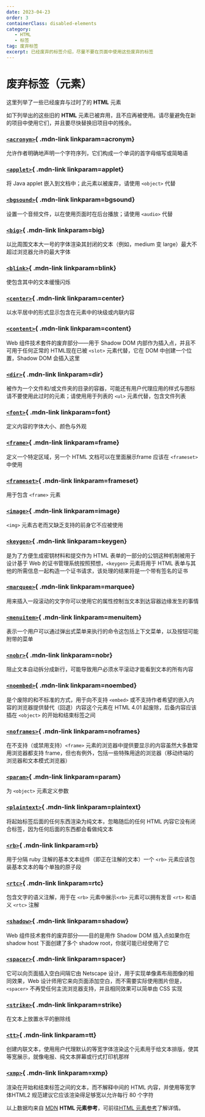```yaml
---
date: 2023-04-23
order: 3
containerClass: disabled-elements
category: 
   - HTML
   - 标签
tag: 废弃标签
excerpt: 已经废弃的标签介绍，尽量不要在页面中使用这些废弃的标签
---
```



<!--more-->

# 废弃标签（元素）
这里列举了一些已经废弃与过时了的 **HTML** 元素  
<Minfo type='danger'>

如下列举出的这些旧的 **HTML** 元素已被弃用，且不应再被使用。请尽量避免在新的项目中使用它们，并且要尽快替换旧项目中的残余。
</Minfo>  


<Mcard>

### [`<acronym>`][zh-link]{ .mdn-link linkparam=acronym}
允许作者明确地声明一个字符序列，它们构成一个单词的首字母缩写或简略语
</Mcard>

<Mcard>

### [`<applet>`][zh-link]{ .mdn-link linkparam=applet}
将 Java applet 嵌入到文档中；此元素以被废弃，请使用 `<object>` 代替
</Mcard>

<Mcard>

### [`<bgsound>`][zh-link]{ .mdn-link linkparam=bgsound}
设置一个音频文件，以在使用页面时在后台播放；请使用 `<audio>` 代替
</Mcard>

<Mcard>

### [`<big>`][zh-link]{ .mdn-link linkparam=big}
以比周围文本大一号的字体渲染其封闭的文本（例如，medium 变 large）最大不超过浏览器允许的最大字体
</Mcard>

<Mcard>

### [`<blink>`][zh-link]{ .mdn-link linkparam=blink}
使包含其中的文本缓慢闪烁
</Mcard>

<Mcard>

### [`<center>`][zh-link]{ .mdn-link linkparam=center}
以水平居中的形式显示包含在元素中的块级或内联内容
</Mcard>

<Mcard>

### [`<content>`][zh-link]{ .mdn-link linkparam=content}
Web 组件技术套件的废弃部分——用于 Shadow DOM 内部作为插入点，并且不可用于任何正常的 HTML现在已被 `<slot>` 元素代替，它在 DOM 中创建一个位置，Shadow DOM 会插入这里
</Mcard>

<Mcard>

### [`<dir>`][zh-link]{ .mdn-link linkparam=dir}
被作为一个文件和/或文件夹的目录的容器，可能还有用户代理应用的样式与图标请不要使用此过时的元素；请使用用于列表的 `<ul>` 元素代替，包含文件列表
</Mcard>

<Mcard>

### [`<font>`][zh-link]{ .mdn-link linkparam=font}
定义内容的字体大小、颜色与外观
</Mcard>

<Mcard>

### [`<frame>`][zh-link]{ .mdn-link linkparam=frame}
定义一个特定区域，另一个 HTML 文档可以在里面展示frame 应该在 `<frameset>` 中使用
</Mcard>

<Mcard>

### [`<frameset>`][zh-link]{ .mdn-link linkparam=frameset}
用于包含 `<frame>` 元素
</Mcard>

<Mcard>

### [`<image>`][zh-link]{ .mdn-link linkparam=image}
`<img>` 元素古老而又缺乏支持的前身它不应被使用
</Mcard>

<Mcard>

### [`<keygen>`][zh-link]{ .mdn-link linkparam=keygen}
是为了方便生成密钥材料和提交作为 HTML 表单的一部分的公钥这种机制被用于设计基于 Web 的证书管理系统按照预想，`<keygen>` 元素将用于 HTML 表单与其他的所需信息一起构造一个证书请求，该处理的结果将是一个带有签名的证书
</Mcard>

<Mcard>

### [`<marquee>`][zh-link]{ .mdn-link linkparam=marquee}
用来插入一段滚动的文字你可以使用它的属性控制当文本到达容器边缘发生的事情
</Mcard>

<Mcard>

### [`<menuitem>`][zh-link]{ .mdn-link linkparam=menuitem}
表示一个用户可以通过弹出式菜单来执行的命令这包括上下文菜单，以及按钮可能附带的菜单
</Mcard>

<Mcard>

### [`<nobr>`][zh-link]{ .mdn-link linkparam=nobr}
阻止文本自动拆分成新行，可能导致用户必须水平滚动才能看到文本的所有内容
</Mcard>

<Mcard>

### [`<noembed>`][zh-link]{ .mdn-link linkparam=noembed}
是个废除的和不标准的方式，用于向不支持 `<embed>` 或不支持作者希望的嵌入内容的浏览器提供替代（回退）内容这个元素在 HTML 4.01 起废除，后备内容应该插在 `<object>` 的开始和结束标签之间
</Mcard>

<Mcard>

### [`<noframes>`][zh-link]{ .mdn-link linkparam=noframes}
在不支持（或禁用支持）`<frame>` 元素的浏览器中提供要显示的内容虽然大多数常用浏览器都支持 frame，但也有例外，包括一些特殊用途的浏览器（移动终端的浏览器和文本模式浏览器）
</Mcard>

<Mcard>

### [`<param>`][zh-link]{ .mdn-link linkparam=param}
为 `<object>` 元素定义参数
</Mcard>

<Mcard>

### [`<plaintext>`][zh-link]{ .mdn-link linkparam=plaintext}
将起始标签后面的任何东西渲染为纯文本，忽略随后的任何 HTML 内容它没有闭合标签，因为任何后面的东西都会看做纯文本
</Mcard>

<Mcard>

### [`<rb>`][zh-link]{ .mdn-link linkparam=rb}
用于分隔 ruby 注解的基本文本组件（即正在注解的文本）一个 `<rb>` 元素应该包装基本文本的每个单独的原子段
</Mcard>

<Mcard>

### [`<rtc>`][zh-link]{ .mdn-link linkparam=rtc}
包含文字的语义注解，用于在 `<rb>` 元素中展示`<rb>` 元素可以拥有发音 `<rt>` 和语义 `<rtc>` 注解
</Mcard>

<Mcard>

### [`<shadow>`][zh-link]{ .mdn-link linkparam=shadow}
Web 组件技术套件的废弃部分——目的是用作 Shadow DOM 插入点如果你在 shadow host 下面创建了多个 shadow root，你就可能已经使用了它
</Mcard>

<Mcard>

### [`<spacer>`][zh-link]{ .mdn-link linkparam=spacer}
它可以向页面插入空白间隔它由 Netscape 设计，用于实现单像素布局图像的相同效果，Web 设计师用它来向页面添加空白，而不需要实际使用图片但是，`<spacer>` 不再受任何主流浏览器支持，并且相同效果可以简单由 CSS 实现
</Mcard>

<Mcard>

### [`<strike>`][zh-link]{ .mdn-link linkparam=strike}
在文本上放置水平的删除线
</Mcard>

<Mcard>

### [`<tt>`][zh-link]{ .mdn-link linkparam=tt}
创建内联文本，使用用户代理默认的等宽字体渲染这个元素用于给文本排版，使其等宽展示，就像电报、纯文本屏幕或行式打印机那样
</Mcard>

<Mcard>

### [`<xmp>`][zh-link]{ .mdn-link linkparam=xmp}
渲染在开始和结束标签之间的文本，而不解释中间的 HTML 内容，并使用等宽字体HTML2 规范建议它应该渲染得足够宽以允许每行 80 个字符
</Mcard>


<Minfo>

以上数据均来自 [MDN](https://developer.mozilla.org/zh-CN/) **HTML 元素参考**，可前往[HTML 元素参考](https://developer.mozilla.org/zh-CN/docs/Web/HTML/Element)了解详情。
</Minfo>

[zh-link]:https://developer.mozilla.org/zh-CN/docs/Web/HTML/Element/
[en-link]:https://developer.mozilla.org/en-US/docs/Web/HTML/Element/
